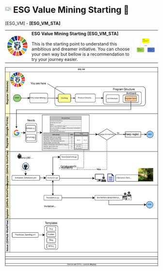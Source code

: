 # <a href="https://avalcorp.github.io/ESG_VM/"><img src="https://github.githubassets.com/images/icons/emoji/unicode/1f519.png" width="20" height="20"></a> ESG Value Mining Starting 🚧
[ESG_VM] - <b>[ESG_VM_STA]</b>
<table>
  <tr>
    <td><img src="OWL.jpg" alt="ESG" width="300"/></td>
    <td>
      <b>ESG Value Mining Starting [ESG_VM_STA]</b><br><br>
      This is the starting point to understand this ambitious and dreamer initiative. You can choose your own way but bellow is a recommendation to
      try your journey easier.<br>
    </td>
    <td><img src="VirtuousCycle.png" alt="Virtuous Cycle" width="300"/></td>
  </tr>
</table>
<div>
  <td width="500" align="center"><img src="GeneralDiagram.svg" alt="Architecture"></td>
</div>
